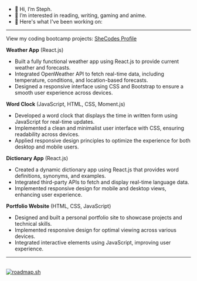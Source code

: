 - 👋 Hi, I’m Steph.
- 👀 I’m interested in reading, writing, gaming and anime.
- 🌱 Here's what I've been working on:
---

View my coding bootcamp projects: [SheCodes Profile](https://www.shecodes.io/graduates/131123-stephanie-rodriguez)  

**Weather App** (React.js)  
- Built a fully functional weather app using React.js to provide current weather and forecasts.  
- Integrated OpenWeather API to fetch real-time data, including temperature, conditions, and location-based forecasts.  
- Designed a responsive interface using CSS and Bootstrap to ensure a smooth user experience across devices.

**Word Clock** (JavaScript, HTML, CSS, Moment.js)  
- Developed a word clock that displays the time in written form using JavaScript for real-time updates.  
- Implemented a clean and minimalist user interface with CSS, ensuring readability across devices.  
- Applied responsive design principles to optimize the experience for both desktop and mobile users.

**Dictionary App** (React.js)  
- Created a dynamic dictionary app using React.js that provides word definitions, synonyms, and examples.  
- Integrated third-party APIs to fetch and display real-time language data.  
- Implemented responsive design for mobile and desktop views, enhancing user experience.

**Portfolio Website** (HTML, CSS, JavaScript)  
- Designed and built a personal portfolio site to showcase projects and technical skills.  
- Implemented responsive design for optimal viewing across various devices.  
- Integrated interactive elements using JavaScript, improving user experience.

---

<br />
<a href="https://roadmap.sh"><img src="https://roadmap.sh/card/tall/6661016ab998f3b3c7d6b33a?variant=dark&roadmaps=frontend" alt="roadmap.sh"/></a>
<!---
steph-sketch850/steph-sketch850 is a ✨ special ✨ repository because its `README.md` (this file) appears on your GitHub profile.
You can click the Preview link to take a look at your changes.
--->
